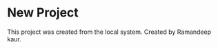 <!-- @format -->

# New Project

This project was created from the local system.
Created by Ramandeep kaur.

